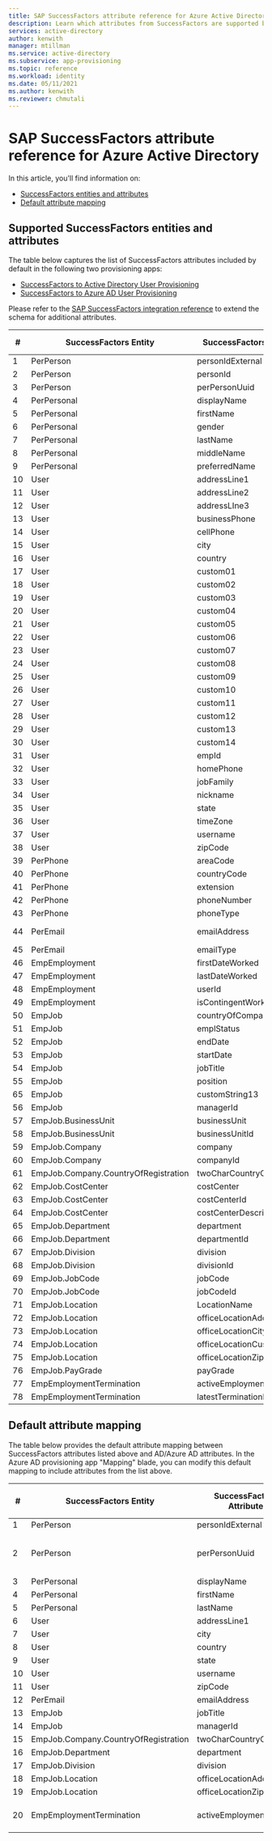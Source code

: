 ```yaml
---
title: SAP SuccessFactors attribute reference for Azure Active Directory
description: Learn which attributes from SuccessFactors are supported by SuccessFactors-HR driven provisioning in Azure Active Directory.
services: active-directory
author: kenwith
manager: mtillman
ms.service: active-directory
ms.subservice: app-provisioning
ms.topic: reference
ms.workload: identity
ms.date: 05/11/2021
ms.author: kenwith
ms.reviewer: chmutali
---
```


# SAP SuccessFactors attribute reference for Azure Active Directory

In this article, you'll find information on:

- [SuccessFactors entities and attributes](#supported-successfactors-entities-and-attributes)
- [Default attribute mapping](#default-attribute-mapping)

## Supported SuccessFactors entities and attributes

The table below captures the list of SuccessFactors attributes included by default in the following two provisioning apps:

- [SuccessFactors to Active Directory User Provisioning](../saas-apps/sap-successfactors-inbound-provisioning-tutorial.md)
- [SuccessFactors to Azure AD User Provisioning](../saas-apps/sap-successfactors-inbound-provisioning-cloud-only-tutorial.md)

Please refer to the [SAP SuccessFactors integration reference](./sap-successfactors-integration-reference.md#retrieving-additional-attributes) to extend the schema for additional attributes. 

| \# | SuccessFactors Entity                  | SuccessFactors Attribute     | Operation Type |
|----|----------------------------------------|------------------------------|----------------|
| 1  | PerPerson                              | personIdExternal             | Read           |
| 2  | PerPerson                              | personId                     | Read           |
| 3  | PerPerson                              | perPersonUuid                | Read           |
| 4  | PerPersonal                            | displayName                  | Read           |
| 5  | PerPersonal                            | firstName                    | Read           |
| 6  | PerPersonal                            | gender                       | Read           |
| 7  | PerPersonal                            | lastName                     | Read           |
| 8  | PerPersonal                            | middleName                   | Read           |
| 9  | PerPersonal                            | preferredName                | Read           |
| 10 | User                                   | addressLine1                 | Read           |
| 11 | User                                   | addressLine2                 | Read           |
| 12 | User                                   | addressLIne3                 | Read           |
| 13 | User                                   | businessPhone                | Read           |
| 14 | User                                   | cellPhone                    | Read           |
| 15 | User                                   | city                         | Read           |
| 16 | User                                   | country                      | Read           |
| 17 | User                                   | custom01                     | Read           |
| 18 | User                                   | custom02                     | Read           |
| 19 | User                                   | custom03                     | Read           |
| 20 | User                                   | custom04                     | Read           |
| 21 | User                                   | custom05                     | Read           |
| 22 | User                                   | custom06                     | Read           |
| 23 | User                                   | custom07                     | Read           |
| 24 | User                                   | custom08                     | Read           |
| 25 | User                                   | custom09                     | Read           |
| 26 | User                                   | custom10                     | Read           |
| 27 | User                                   | custom11                     | Read           |
| 28 | User                                   | custom12                     | Read           |
| 29 | User                                   | custom13                     | Read           |
| 30 | User                                   | custom14                     | Read           |
| 31 | User                                   | empId                        | Read           |
| 32 | User                                   | homePhone                    | Read           |
| 33 | User                                   | jobFamily                    | Read           |
| 34 | User                                   | nickname                     | Read           |
| 35 | User                                   | state                        | Read           |
| 36 | User                                   | timeZone                     | Read           |
| 37 | User                                   | username                     | Read           |
| 38 | User                                   | zipCode                      | Read           |
| 39 | PerPhone                               | areaCode                     | Read           |
| 40 | PerPhone                               | countryCode                  | Read           |
| 41 | PerPhone                               | extension                    | Read           |
| 42 | PerPhone                               | phoneNumber                  | Read           |
| 43 | PerPhone                               | phoneType                    | Read           |
| 44 | PerEmail                               | emailAddress                 | Read, Write    |
| 45 | PerEmail                               | emailType                    | Read           |
| 46 | EmpEmployment                          | firstDateWorked              | Read           |
| 47 | EmpEmployment                          | lastDateWorked               | Read           |
| 48 | EmpEmployment                          | userId                       | Read           |
| 49 | EmpEmployment                          | isContingentWorker           | Read           |
| 50 | EmpJob                                 | countryOfCompany             | Read           |
| 51 | EmpJob                                 | emplStatus                   | Read           |
| 52 | EmpJob                                 | endDate                      | Read           |
| 53 | EmpJob                                 | startDate                    | Read           |
| 54 | EmpJob                                 | jobTitle                     | Read           |
| 55 | EmpJob                                 | position                     | Read           |
| 65 | EmpJob                                 | customString13               | Read           |
| 56 | EmpJob                                 | managerId                    | Read           |
| 57 | EmpJob\.BusinessUnit                   | businessUnit                 | Read           |
| 58 | EmpJob\.BusinessUnit                   | businessUnitId               | Read           |
| 59 | EmpJob\.Company                        | company                      | Read           |
| 60 | EmpJob\.Company                        | companyId                    | Read           |
| 61 | EmpJob\.Company\.CountryOfRegistration | twoCharCountryCode           | Read           |
| 62 | EmpJob\.CostCenter                     | costCenter                   | Read           |
| 63 | EmpJob\.CostCenter                     | costCenterId                 | Read           |
| 64 | EmpJob\.CostCenter                     | costCenterDescription        | Read           |
| 65 | EmpJob\.Department                     | department                   | Read           |
| 66 | EmpJob\.Department                     | departmentId                 | Read           |
| 67 | EmpJob\.Division                       | division                     | Read           |
| 68 | EmpJob\.Division                       | divisionId                   | Read           |
| 69 | EmpJob\.JobCode                        | jobCode                      | Read           |
| 70 | EmpJob\.JobCode                        | jobCodeId                    | Read           |
| 71 | EmpJob\.Location                       | LocationName                 | Read           |
| 72 | EmpJob\.Location                       | officeLocationAddress        | Read           |
| 73 | EmpJob\.Location                       | officeLocationCity           | Read           |
| 74 | EmpJob\.Location                       | officeLocationCustomString4  | Read           |
| 75 | EmpJob\.Location                       | officeLocationZipCode        | Read           |
| 76 | EmpJob\.PayGrade                       | payGrade                     | Read           |
| 77 | EmpEmploymentTermination               | activeEmploymentsCount       | Read           |
| 78 | EmpEmploymentTermination               | latestTerminationDate        | Read           |

## Default attribute mapping

The table below provides the default attribute mapping between SuccessFactors attributes listed above and AD/Azure AD attributes. In the Azure AD provisioning app "Mapping" blade, you can modify this default mapping to include attributes from the list above. 

| \# | SuccessFactors Entity                  | SuccessFactors Attribute | Default AD/Azure AD attribute mapping   | Processing Remark                                                                            |
|----|----------------------------------------|--------------------------|-----------------------------------------|----------------------------------------------------------------------------------------------|
| 1  | PerPerson                              | personIdExternal         | employeeId                              | Used as matching attribute                                                                   |
| 2  | PerPerson                              | perPersonUuid            | \[Not mapped \- used as source anchor\] | During initial sync, the Provisioning Service links the personUuid to existing objectGuid\.  |
| 3  | PerPersonal                            | displayName              | displayName                             | NA                                                                                           |
| 4  | PerPersonal                            | firstName                | givenName                               | NA                                                                                           |
| 5  | PerPersonal                            | lastName                 | sn                                      | NA                                                                                           |
| 6  | User                                   | addressLine1             | streetAddress                           | NA                                                                                           |
| 7  | User                                   | city                     | l                                       | NA                                                                                           |
| 8  | User                                   | country                  | co                                      | NA                                                                                           |
| 9  | User                                   | state                    | st                                      | NA                                                                                           |
| 10 | User                                   | username                 | samAccountName                          | NA                                                                                           |
| 11 | User                                   | zipCode                  | postalCode                              | NA                                                                                           |
| 12 | PerEmail                               | emailAddress             | mail                                    | NA                                                                                           |
| 13 | EmpJob                                 | jobTitle                 | title                                   | NA                                                                                           |
| 14 | EmpJob                                 | managerId                | manager                                 | NA                                                                                           |
| 15 | EmpJob\.Company\.CountryOfRegistration | twoCharCountryCode       | c                                       | NA                                                                                           |
| 16 | EmpJob\.Department                     | department               | department                              | NA                                                                                           |
| 17 | EmpJob\.Division                       | division                 | company                                 | NA                                                                                           |
| 18 | EmpJob\.Location                       | officeLocationAddress    | streetAddress                           | NA                                                                                           |
| 19 | EmpJob\.Location                       | officeLocationZipCode    | postalCode                              | NA                                                                                           |
| 20 | EmpEmploymentTermination               | activeEmploymentsCount   | accountEnabled                          | if activeEmploymentsCount=0, disable the account\.                                           |
